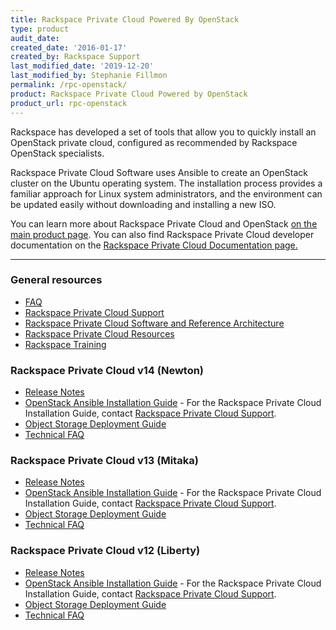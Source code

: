 ```yaml
---
title: Rackspace Private Cloud Powered By OpenStack
type: product
audit_date:
created_date: '2016-01-17'
created_by: Rackspace Support
last_modified_date: '2019-12-20'
last_modified_by: Stephanie Fillmon
permalink: /rpc-openstack/
product: Rackspace Private Cloud Powered by OpenStack
product_url: rpc-openstack
---
```


Rackspace has developed a set of tools that allow you to quickly install an OpenStack private cloud, configured as recommended by Rackspace OpenStack specialists.

Rackspace Private Cloud Software uses Ansible to create an OpenStack cluster on the Ubuntu operating system. The installation process provides a familiar approach for Linux system administrators, and the environment can be updated easily without downloading and installing a new ISO.

You can learn more about Rackspace Private Cloud and OpenStack [on the main product page](https://www.rackspace.com/openstack/private). You can also find Rackspace Private Cloud developer documentation on the [Rackspace Private Cloud Documentation page.](https://developer.rackspace.com/docs/#docs-private-cloud)

<hr />

###  General resources

- [FAQ](https://support.rackspace.com/support/how-to/rpc-openstack-faq/)
- [Rackspace Private Cloud Support](https://www.rackspace.com/support)
- [Rackspace Private Cloud Software and Reference Architecture](https://www.rackspace.com/openstack/private/openstack)
- [Rackspace Private Cloud Resources](https://www.rackspace.com/openstack/private/resources)
- [Rackspace Training](https://www.rackspace.com/openstack/private/training)

###  Rackspace Private Cloud v14 (Newton)

- [Release Notes](https://developer.rackspace.com/docs/private-cloud/rpc/v14/rpc-releasenotes/)
- [OpenStack Ansible Installation Guide](https://docs.openstack.org/developer/openstack-ansible/newton/) - For the Rackspace Private Cloud Installation Guide, contact [Rackspace Private Cloud Support](https://www.rackspace.com/support).
- [Object Storage Deployment Guide](https://developer.rackspace.com/docs/private-cloud/rpc/v14/rpc-swift)
- [Technical FAQ](https://developer.rackspace.com/docs/private-cloud/rpc/v14/rpc-faq-external/)

###  Rackspace Private Cloud v13 (Mitaka)

- [Release Notes](https://developer.rackspace.com/docs/private-cloud/rpc/v13/rpc-releasenotes/)
- [OpenStack Ansible Installation Guide](https://docs.openstack.org/developer/openstack-ansible/mitaka/) - For the Rackspace Private Cloud Installation Guide, contact [Rackspace Private Cloud Support](https://www.rackspace.com/support).
- [Object Storage Deployment Guide](https://developer.rackspace.com/docs/private-cloud/rpc/v13/rpc-swift)
- [Technical FAQ](https://developer.rackspace.com/docs/private-cloud/rpc/v13/rpc-faq-external/)

###  Rackspace Private Cloud v12 (Liberty)

- [Release Notes](https://developer.rackspace.com/docs/private-cloud/rpc/v12/rpc-releasenotes/)
- [OpenStack Ansible Installation Guide](https://docs.openstack.org/developer/openstack-ansible/liberty/) - For the Rackspace Private Cloud Installation Guide, contact [Rackspace Private Cloud Support](https://www.rackspace.com/support).
- [Object Storage Deployment Guide](https://developer.rackspace.com/docs/private-cloud/rpc/v12/rpc-swift)
- [Technical FAQ](https://developer.rackspace.com/docs/private-cloud/rpc/v12/rpc-faq-external/)
